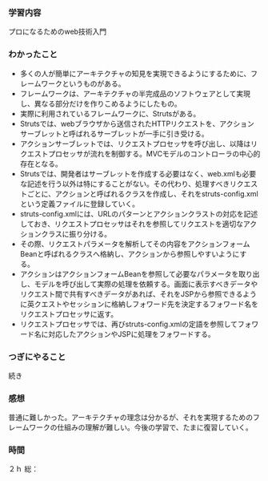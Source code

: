 ### 学習内容
プロになるためのweb技術入門
### わかったこと
- 多くの人が簡単にアーキテクチャの知見を実現できるようにするために、フレームワークというものがある。
- フレームワークは、アーキテクチャの半完成品のソフトウェアとして実現し、異なる部分だけを作りこめるようにしたもの。
- 実際に利用されているフレームワークに、Strutsがある。
- Strutsでは、webブラウザから送信されたHTTPリクエストを、アクションサーブレットと呼ばれるサーブレットが一手に引き受ける。
- アクションサーブレットでは、リクエストプロセッサを呼び出し、以降はリクエストプロセッサが流れを制御する。MVCモデルのコントローラの中心的存在となる。
- Strutsでは、開発者はサーブレットを作成する必要はなく、web.xmlも必要な記述を行う以外は特にすることがない。その代わり、処理すべきリクエストごとに、アクションと呼ばれるクラスを作成し、それをstruts-config.xmlという定義ファイルに登録していく。
- struts-config.xmlには、URLのパターンとアクションクラストの対応を記述しておき、リクエストプロセッサはそれを参照してリクエストを適切なアクションクラスに振り分ける。
- その際、リクエストパラメータを解析してその内容をアクションフォームBeanと呼ばれるクラスへ格納し、アクションから参照しやすいようにする。
- アクションはアクションフォームBeanを参照して必要なパラメータを取り出し、モデルを呼び出して実際の処理を依頼する。画面に表示すべきデータやリクエスト間で共有すべきデータがあれば、それをJSPから参照できるように英クエストやセッションに格納しフォワード先を決定するフォワード名をリクエストプロセッサに返す。
- リクエストプロセッサでは、再びstruts-config.xmlの定語を参照してフォワード名に対応したアクションやJSPに処理をフォワードする。
### つぎにやること
続き
### 感想
普通に難しかった。アーキテクチャの理念は分かるが、それを実現するためのフレームワークの仕組みの理解が難しい。今後の学習で、たまに復習していく。
### 時間
２ｈ
総：
